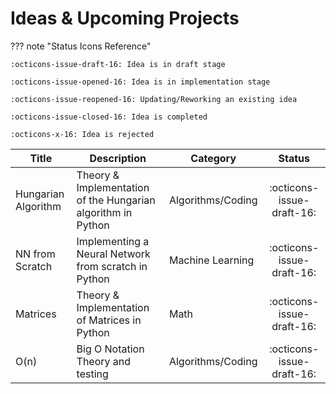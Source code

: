 # Ideas & Upcoming Projects

??? note "Status Icons Reference"

    :octicons-issue-draft-16: Idea is in draft stage

    :octicons-issue-opened-16: Idea is in implementation stage

    :octicons-issue-reopened-16: Updating/Reworking an existing idea

    :octicons-issue-closed-16: Idea is completed

    :octicons-x-16: Idea is rejected

| Title               | Description                                                  | Category          |          Status           |
| ------------------- | ------------------------------------------------------------ | ----------------- | :-----------------------: |
| Hungarian Algorithm | Theory & Implementation of the Hungarian algorithm in Python | Algorithms/Coding | :octicons-issue-draft-16: |
| NN from Scratch     | Implementing a Neural Network from scratch in Python         | Machine Learning  | :octicons-issue-draft-16: |
| Matrices            | Theory & Implementation of Matrices in Python                | Math              | :octicons-issue-draft-16: |
| O(n)                | Big O Notation Theory and testing                            | Algorithms/Coding | :octicons-issue-draft-16: |
